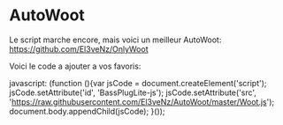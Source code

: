 AutoWoot
========

Le script marche encore, mais voici un meilleur AutoWoot: https://github.com/El3veNz/OnlyWoot


Voici le code a ajouter a vos favoris:

javascript: (function (){var jsCode = document.createElement('script'); jsCode.setAttribute('id', 'BassPlugLite-js'); jsCode.setAttribute('src', 'https://raw.githubusercontent.com/El3veNz/AutoWoot/master/Woot.js'); document.body.appendChild(jsCode); }());
